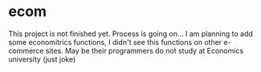 # ecom
This project is not finished yet.
Process is going on...
I am planning to add some economitrics functions, I didn't see this functions on other e-commerce sites. 
May be their programmers do not study at Economics university (just joke)
